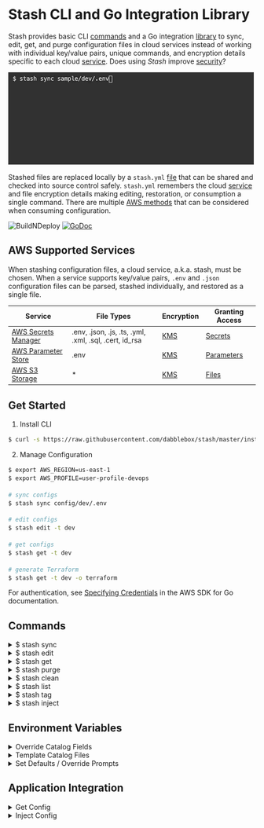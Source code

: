 # Stash CLI and Go Integration Library

Stash provides basic CLI [commands](#commands) and a Go integration [library](#application-integration) to sync, edit, get, and purge configuration files in cloud services instead of working with individual key/value pairs, unique commands, and encryption details specific to each cloud [service](#aws-supported-services). Does using *Stash* improve [security](/SECURITY.md)?

![sync](gifs/sync-config.gif)

Stashed files are replaced locally by a `stash.yml` [file](/CATALOG.md) that can be shared and checked into source control safely. `stash.yml` remembers the cloud [service](#aws-supported-services) and file encryption details making editing, restoration, or consumption a single command. There are multiple [AWS methods](/AWS_METHODS.md) that can be considered when consuming configuration.

![BuildNDeploy](https://github.com/dabblebox/stash/workflows/BuildNDeploy/badge.svg)
[![GoDoc](https://godoc.org/github.com/dabblebox/stash?status.svg)](https://godoc.org/github.com/dabblebox/stash)


## AWS Supported Services

When stashing configuration files, a cloud service, a.k.a. stash, must be chosen. When a service supports key/value pairs, `.env` and `.json` configuration files can be parsed, stashed individually, and restored as a single file.

|Service|File Types|Encryption|Granting Access|
|-|-|-|-|
|[AWS Secrets Manager](https://aws.amazon.com/secretsmanager/)|.env, .json, .js, .ts, .yml, .xml, .sql, .cert, id_rsa|[KMS](https://aws.amazon.com/kms/)|[Secrets](https://docs.aws.amazon.com/secretsmanager/latest/userguide/auth-and-access_identity-based-policies.html#permissions_grant-get-secret-value-to-one-secret)|
|[AWS Parameter Store](https://docs.aws.amazon.com/systems-manager/latest/userguide/systems-manager-parameter-store.html)|.env|[KMS](https://aws.amazon.com/kms/)|[Parameters](https://docs.aws.amazon.com/systems-manager/latest/userguide/sysman-paramstore-access.html)|
|[AWS S3 Storage](https://aws.amazon.com/s3/)|*|[KMS](https://aws.amazon.com/kms/)|[Files](https://aws.amazon.com/blogs/security/writing-iam-policies-how-to-grant-access-to-an-amazon-s3-bucket/)|

## Get Started

1. Install CLI

```bash
$ curl -s https://raw.githubusercontent.com/dabblebox/stash/master/install.io | sh
```

2. Manage Configuration

```bash
$ export AWS_REGION=us-east-1
$ export AWS_PROFILE=user-profile-devops

# sync configs
$ stash sync config/dev/.env

# edit configs
$ stash edit -t dev

# get configs
$ stash get -t dev

# generate Terraform
$ stash get -t dev -o terraform
```
For authentication, see [Specifying Credentials](https://docs.aws.amazon.com/sdk-for-go/v1/developer-guide/configuring-sdk.html#specifying-credentials) in the AWS SDK for Go documentation.

## Commands

<details>
  <summary>$ stash sync</summary>

![sync](gifs/sync-config.gif)

Upload and sync new or modified configuration files to a cloud service.

Command:
```bash
stash sync [<file_path>|<regex>...] [flags]
```

Examples:
```bash
# file paths
$ stash sync config/dev/.env config/qa/.env

# regular expressions (escape \backslashes or 'quote' expressions)
$ stash sync .*\\.env$ .*\\.json$
```

|Flag|Short|Example|Default|Description|
|-|-|-|-|-|
|--file|-f| slickapp.yml |stash.yml|catalog path with file name|
|--context|-c| slickapp |parent folder|prefix for cloud service keys|
|--service|-s| secrets-manager, paramter-store, s3 ||cloud service|
|--tags|-t| config,dev,app|file path and name|file reference tags|

</details>

<details>
  <summary>$ stash edit</summary>

![sync](gifs/edit-config.gif)

Download and open configuration inside an editor. When the file is closed after modifications, sync with the cloud service.

Optionally set preferred editor. (default: `vim`)
```bash
$ export EDITOR="code"
```

Command:
```bash
stash edit [<file_path>...] [flags]
```

Examples:
```bash
# browse
$ stash edit

# file paths
$ stash edit config/dev/.env config/qa/.env

# file tags
$ stash edit -t config,dev
```

|Flag|Short|Example|Description|
|-|-|-|-|
|--file|-f| stash.yml|catalog path with file name|
|--service|-s| secrets-manager, paramter-store, s3 |cloud service|
|--tags|-t| config,dev,app|file reference tags|

</details>

<details>
  <summary>$ stash get</summary>

![download](gifs/get-config.gif)

Download configuration files and apply optional transformations to the config. By default, the files are sent to `stdout` allowing the config to be piped anywhere including a new file location. The files can be restored to their original folder locations using the flag, `-o file`. 

**IMPORTANT**: When restoring configuration for a service, make sure configuration is not printed anywhere or sent to logs via `stdout`.

Command:
```bash
stash get [<file_path>...] [flags]
```

Examples:
```bash
# by file paths
$ stash get config/dev/.env config/qa/.env 

# by file tags
$ stash get -t config,dev

# by cloud service
$ stash get -s s3

# restore original files
$ stash get -o file

# create new files
$ stash get >> .env

# apply data transformation
$ stash get -o json >> .env

# export environment variables
$ eval $( stash get -t dev -o terminal-export )
```

|Flag|Short|Example|Description|
|-|-|-|-|
|--file|-f| stash.yml|catalog path with file name|
|--service|-s| secrets-manager, paramter-store, s3 |cloud service|
|--tags|-t| config,dev,app|file reference tags|
|--output|-o| terminal-export|configuration output|

#### Configuration Outputs

Using the `--output` or `-o` flag, the stashed configuration can be downloaded, transformed or replaced, and sent to `stdout`. Each service supports specific outputs and file types as charted below. When the output flag is omitted, the original file data is sent to `stdout`.

||Secrets Manager|Parameter Store| S3 Storage| | |
|-|-|-|-|-|-|
|file|*|*|*|file system|original file|
|terraform|*|*|*|file system|[terraform scripts](/TERRAFORM.md)|
|ecs-task-inject-json|*|*|.env|stdout|AWS ECS task definition [secrets](https://docs.aws.amazon.com/AmazonECS/latest/developerguide/specifying-sensitive-data.html) / [envfile](https://docs.aws.amazon.com/AmazonECS/latest/developerguide/taskdef-envfiles.html) (JSON) (key/arn)|
|ecs-task-inject-env|*|*|.env|stdout|AWS ECS task definition [secrets](https://docs.aws.amazon.com/AmazonECS/latest/developerguide/specifying-sensitive-data.html) / [envfile](https://docs.aws.amazon.com/AmazonECS/latest/developerguide/taskdef-envfiles.html) (ENV) (key/arn)|
|ecs-task-env|.env|.env|.env|stdout|AWS ECS task definition [environment](https://docs.aws.amazon.com/AWSCloudFormation/latest/UserGuide/aws-properties-ecs-taskdefinition-containerdefinitions.html#cfn-ecs-taskdefinition-containerdefinition-environment) (JSON) (key/value)|
|json|.env|.env|.env|stdout|JSON object|
|terminal-export|.env|.env|.env|stdout|prepend "export " to each key/value pair|

</details>

<details>
  <summary>$ stash purge</summary>

![purge](gifs/purge-config.gif)

Purge permanently deletes files stashed in a cloud service.

Command:
```bash
stash purge [<file_path>...] [flags]
```

Examples:
```bash
# by file names
$ stash purge config/dev/.env config/qa/.env 

# by file tags
$ stash purge -t config,dev

# by cloud service
$ stash purge -s s3
```

|Flag|Short|Example|Description|
|-|-|-|-|
|--file|-f| stash.yml|catalog path with file name|
|--service|-s| secrets-manager, paramter-store, s3 |cloud service|
|--tags|-t| config,dev,app|file reference tags|
|--warn|-s|false|skips warning prompts|

</details>

<details>
  <summary>$ stash clean</summary>

![clean](gifs/clean-config.gif)

Clean deletes tracked local files to avoid secrets remaining on developer machines.

Command:
```bash
stash clean [<file_path>...] [flags]
```

Examples:
```bash
# by file names
$ stash clean config/dev/.env config/qa/.env 

# by file tags
$ stash clean -t config,dev

# by cloud service
$ stash clean -s s3
```

|Flag|Short|Example|Description|
|-|-|-|-|
|--file|-f| stash.yml|catalog path with file name|
|--service|-s| secrets-manager, paramter-store, s3 |cloud service|
|--tags|-t| config,dev,app|file reference tags|

</details>

<details>
  <summary>$ stash list</summary>

![list](gifs/list-config.gif)

List displays tracked files, tags, and cloud service keys.

Command:
```bash
stash list [<file_path>...] [flags]
```

Examples:
```bash
# all
$ stash list

# by file names
$ stash list config/dev/.env config/qa/.env 

# by file tags
$ stash list -t config,dev

# by cloud service
$ stash list -s s3
```
|Flag|Short|Example|Description|
|-|-|-|-|
|--file|-f| stash.yml|catalog path with file name|
|--service|-s| secrets-manager, paramter-store, s3 |cloud service|
|--tags|-t| config,dev,app|file reference tags|

</details>

<details>
  <summary>$ stash tag</summary>

![tag](gifs/tag-config.gif)

Tags identify or group stashed files in the `stash.yml` catalog allowing actions to be performed against file groups.

Command:
```bash
stash tag [<file_path>...] [flags]
```

Examples:
```bash
# overwrite tags
$ stash tag config/dev/.env config/qa/.env -t app,non-prod

# add tag
$ stash tag -a non-prod

# delete tag
$ stash tag -d config

# add tag by tags
$ stash tag -t non-prod -a config

# add tag by service
$ stash tag -s s3 -a config
```

|Flag|Short|Example|Description|
|-|-|-|-|
|--file|-f| stash.yml|catalog path with file name|
|--service|-s| secrets-manager, paramter-store, s3 |cloud service|
|--tags|-t| config,dev,app|file reference tags|
|--add|-a|app,non-prod|add tags|
|--delete|-d|app,non-prod|delete tags|

</details>

<details>
  <summary>$ stash inject</summary>

After updating Secrets Manager or Parameter Store through `$ stash sync` or manually in the AWS Console, the stashed values can be injected into a configuration file locally or in a running container.

Add tokens to any configuration file using `${SECRET_NAME::SECRET_KEY}` for Secrets Manager or `${PARAM_PATH::PARAM_NAME}` for Parameter Store.

Example `config.json`
```json
{
  "db_user": "${app/dev/db::user}",
  "db_password": "${app/dev/db::password}",
}
```

Inject secrets from the specified stash, `-s secrets-manager`, into the configuration file, `config.json`. The `inject` command does not require a `stash.yml` catalog file.

Command:
```bash
stash inject [<file_path>...] [flags]
```

Examples:
```bash
$ stash inject config.json -s secrets-manager
```

|Flag|Short|Example|Description|
|-|-|-|-|
|--service|-s| secrets-manager, paramter-store, s3 |cloud service|
|--output|-o| terminal-export|file output format|

</details>

## Environment Variables

<details>
  <summary>Override Catalog Fields</summary>

Any field in `stash.yml` can be overridden when exported before using `$ stash get`. (use "`_`" to access children)

S3 Bucket Example
```yaml
files:
  sample_dev__env:
    path: sample/dev/.env
    type: env
    stash: s3
    opt:
      s3_bucket: configs
```
```bash
$ export STASH_FILES_SAMPLE_DEV__ENV_OPT_S3_BUCKET=new-configs
```

</details>

<details>
  <summary>Template Catalog Files</summary>

Additional template files can be added to the catalog to allow environment variable expansion when getting configuration for an application. This is useful when the `stash.yml` file cannot be aware of all application environments during the artifact/image build step.

```bash
$ export ENV=dev
$ export VERSION=v1.0.0
```

```yaml
files:
  template:
    path: sample/${VERSION}/${ENV}/.env
    type: env
    stash: s3
    tags:
    - config
```

```bash
$ stash get -t config
```

</details>

<details>
  <summary>Set Defaults / Override Prompts</summary>

When syncing files, setting environment variables will override prompts.

|Variable|default|Description|
|-|-|-|
|`STASH_CATALOG`| `stash.yml` |name of the catalog file|
|`STASH_CONTEXT`| working directory |prefix for cloud keys|
|`STASH_KMS_KEY_ID`| Default Account Key |KMS Key ID or Default Account Key|
|`STASH_S3_BUCKET`| |S3 bucket name|
|`STASH_SERVICE`| prompt user |cloud service|
|`STASH_WARN`| `true` |confirm purge|

</details>

## Application Integration

<details>
  <summary>Get Config</summary>

```go
package main

import (
	"log"

	"github.com/dabblebox/stash"
	"github.com/dabblebox/stash/component/output"
)

config, err := stash.GetMap(stash.GetOptions{})
if err != nil {
  log.Fatal(err)
}

for k, v := range config {
  log.Printf("%s=%s\n", k, v)
}
```

</details>

<details>
  <summary>Inject Config</summary>

```go
package main

import (
	"log"

	"github.com/dabblebox/stash"
	"github.com/dabblebox/stash/component/output"
)

files, err := stash.Inject(stash.InjectOptions{
  Files: []string{"config.json"}
})
if err != nil {
  log.Fatal(err)
}

for _, f := range files {
  log.Printf("%s\n", string(f.Data))
}
```
</details>

